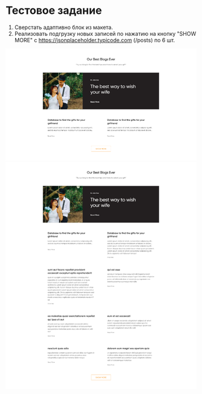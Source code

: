 # Тестовое задание

1. Сверстать адаптивно блок из макета.
2. Реализовать подгрузку новых записей по нажатию на кнопку "SHOW MORE" с https://jsonplaceholder.typicode.com (/posts) по 6 шт.

<p align="center">
  <img src="https://github.com/AlexDyatlov/Blog-test/raw/master/build/images/Readme1.png">
  <img src="https://github.com/AlexDyatlov/Blog-test/raw/master/build/images/Readme2.png">
</p>